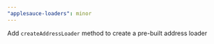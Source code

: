 ```yaml
---
"applesauce-loaders": minor
---
```


Add `createAddressLoader` method to create a pre-built address loader
